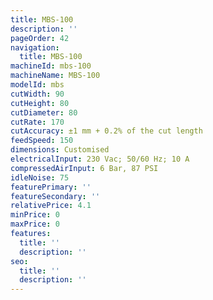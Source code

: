 ```yaml
---
title: MBS-100
description: ''
pageOrder: 42
navigation:
  title: MBS-100
machineId: mbs-100
machineName: MBS-100
modelId: mbs
cutWidth: 90
cutHeight: 80
cutDiameter: 80
cutRate: 170
cutAccuracy: ±1 mm + 0.2% of the cut length
feedSpeed: 150
dimensions: Customised
electricalInput: 230 Vac; 50/60 Hz; 10 A
compressedAirInput: 6 Bar, 87 PSI
idleNoise: 75
featurePrimary: ''
featureSecondary: ''
relativePrice: 4.1
minPrice: 0
maxPrice: 0
features:
  title: ''
  description: ''
seo:
  title: ''
  description: ''
---
```

